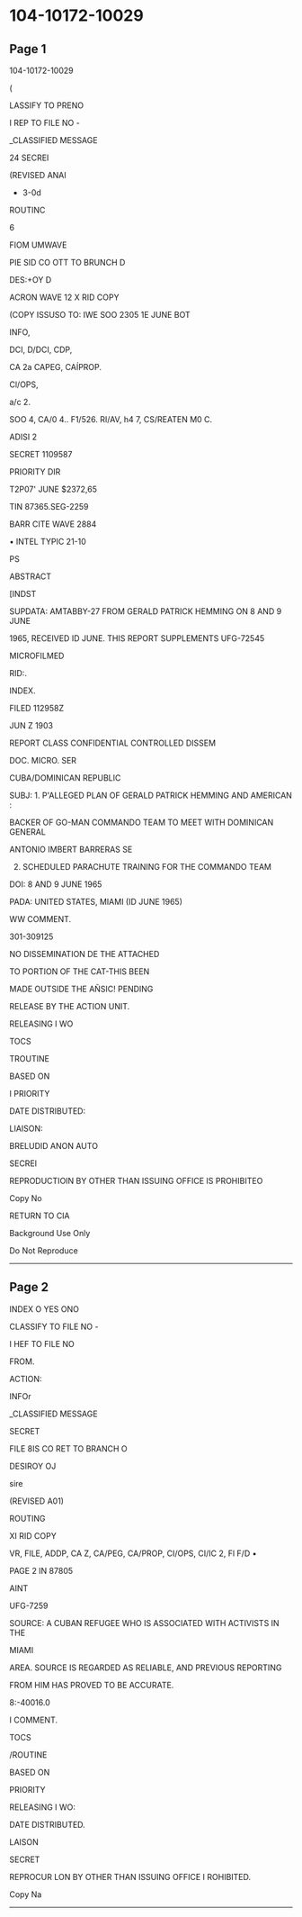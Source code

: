# 104-10172-10029

## Page 1

104-10172-10029

(

LASSIFY TO PRENO

I REP TO FILE NO -

_CLASSIFIED MESSAGE

24 SECREI

(REVISED ANAI

- 3-0d

ROUTINC

6

FIOM UMWAVE

PIE SID CO OTT TO BRUNCH D

DES:+OY D

ACRON WAVE 12 X RID COPY

(COPY ISSUSO TO: IWE SOO 2305 1E JUNE BOT

INFO,

DCI, D/DCI, CDP,

CA 2a CAPEG, CAÍPROP.

Cl/OPS,

a/c 2.

SOO 4, CA/0 4.. F1/526. RI/AV, h4 7, CS/REATEN M0 C.

ADISI 2

SECRET 1109587

PRIORITY DIR

T2P07' JUNE $2372,65

TIN 87365.SEG-2259

BARR CITE WAVE 2884

• INTEL TYPIC 21-10

PS

ABSTRACT

[INDST

SUPDATA: AMTABBY-27 FROM GERALD PATRICK HEMMING ON 8 AND 9 JUNE

1965, RECEIVED ID JUNE. THIS REPORT SUPPLEMENTS UFG-72545

MICROFILMED

RID:.

INDEX.

FILED 112958Z

JUN Z 1903

REPORT CLASS CONFIDENTIAL CONTROLLED DISSEM

DOC. MICRO. SER

CUBA/DOMINICAN REPUBLIC

SUBJ: 1. P'ALLEGED PLAN OF GERALD PATRICK HEMMING AND AMERICAN :

BACKER OF GO-MAN COMMANDO TEAM TO MEET WITH DOMINICAN GENERAL

ANTONIO IMBERT BARRERAS SE

2. SCHEDULED PARACHUTE TRAINING FOR THE COMMANDO TEAM

DOI: 8 AND 9 JUNE 1965

PADA: UNITED STATES, MIAMI (ID JUNE 1965)

WW COMMENT.

301-309125

NO DISSEMINATION DE THE ATTACHED

TO PORTION OF THE CAT-THIS BEEN

MADE OUTSIDE THE AÑSIC! PENDING

RELEASE BY THE ACTION UNIT.

RELEASING I WO

TOCS

TROUTINE

BASED ON

I PRIORITY

DATE DISTRIBUTED:

LIAISON:

BRELUDID ANON AUTO

SECREI

REPRODUCTIOIN BY OTHER THAN ISSUING OFFICE IS PROHIBITEO

Copy No

RETURN TO CIA

Background Use Only

Do Not Reproduce

---

## Page 2

INDEX O YES ONO

CLASSIFY TO FILE NO -

I HEF TO FILE NO

FROM.

ACTION:

INFOr

_CLASSIFIED MESSAGE

SECRET

FILE 8IS CO RET TO BRANCH O

DESIROY OJ

sire

(REVISED A01)

ROUTING

XI RID COPY

VR, FILE, ADDP, CA Z, CA/PEG, CA/PROP, CI/OPS, CI/IC 2, Fl F/D •

PAGE 2 IN 87805

AINT

UFG-7259

SOURCE: A CUBAN REFUGEE WHO IS ASSOCIATED WITH ACTIVISTS IN THE

MIAMI

AREA. SOURCE IS REGARDED AS RELIABLE, AND PREVIOUS REPORTING

FROM HIM HAS PROVED TO BE ACCURATE.

8:-40016.0

I COMMENT.

TOCS

/ROUTINE

BASED ON

PRIORITY

RELEASING I WO:

DATE DISTRIBUTED.

LAISON

SECRET

REPROCUR LON BY OTHER THAN ISSUING OFFICE I ROHIBITED.

Copy Na

---

